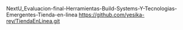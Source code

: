 NextU_Evaluacion-final-Herramientas-Build-Systems-Y-Tecnologias-Emergentes-Tienda-en-linea
https://github.com/yesika-rey/TiendaEnLinea.git
